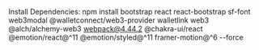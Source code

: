 Install Dependencies: 
npm install bootstrap react react-bootstrap sf-font web3modal @walletconnect/web3-provider walletlink web3 @alch/alchemy-web3 webpack@4.44.2 @chakra-ui/react @emotion/react@^11 @emotion/styled@^11 framer-motion@^6 --force


